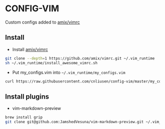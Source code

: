 # CONFIG-VIM

Custom configs added to [amix/vimrc](https://github.com/amix/vimrc)

## Install

* Install [amix/vimrc](https://github.com/amix/vimrc)

```bash
git clone --depth=1 https://github.com/amix/vimrc.git ~/.vim_runtime
sh ~/.vim_runtime/install_awesome_vimrc.sh
```

* Put my_configs.vim into `~/.vim_runtime/my_configs.vim`

```bash
curl https://raw.githubusercontent.com/cnliusen/config-vim/master/my_configs.vim > ~/.vim_runtime/my_configs.vim
```

## Install plugins

* vim-markdown-preview
```bash
brew install grip
git clone git@github.com:JamshedVesuna/vim-markdown-preview.git ~/.vim_runtime/my_plugins/
```
